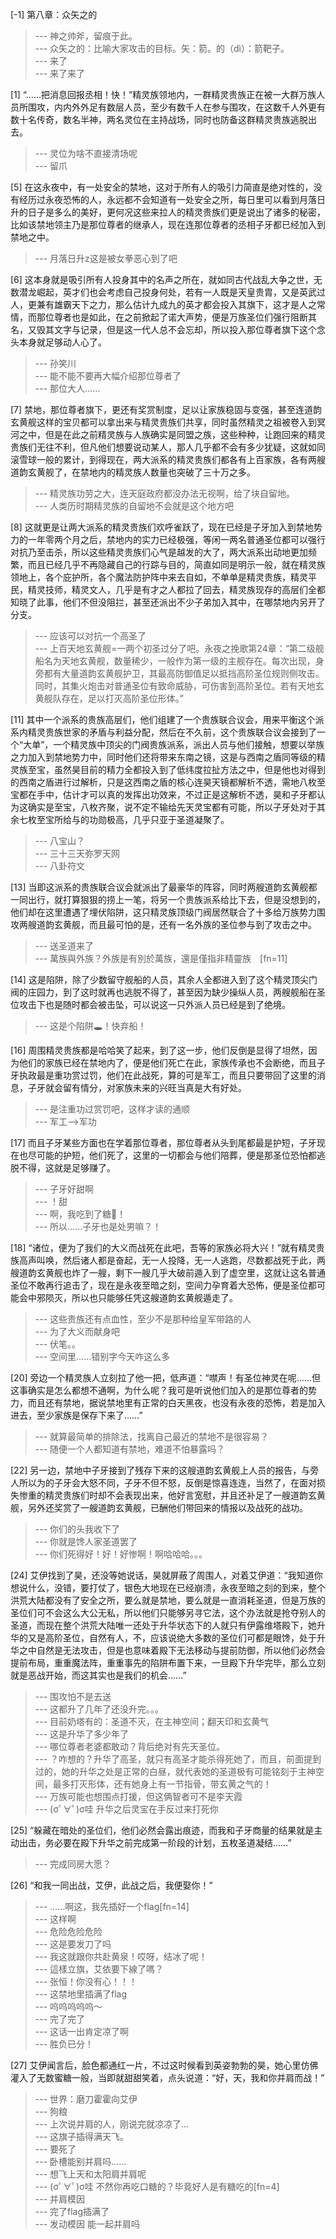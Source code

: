 
[-1] 第八章：众矢之的
>--- 神之帅斧，留痕于此。<br>
>--- 众矢之的：比喻大家攻击的目标。矢：箭。的（dì）：箭靶子。<br>
>--- 来了<br>
>--- 来了来了<br>

[1] “……把消息回报丞相！快！”精灵族领地内，一群精灵贵族正在被一大群万族人员所围攻，内内外外足有数层人员，至少有数千人在参与围攻，在这数千人外更有数十名传奇，数名半神，两名灵位在主持战场，同时也防备这群精灵贵族逃脱出去。
>--- 灵位为啥不直接清场呢<br>
>--- 留爪<br>

[5] 在这永夜中，有一处安全的禁地，这对于所有人的吸引力简直是绝对性的，没有经历过永夜恐怖的人，永远都不会知道有一处安全之所，每日里可以看到月落日升的日子是多么的美好，更何况这些来拉人的精灵贵族们更是说出了诸多的秘密，比如该禁地领主乃是那位尊者的继承人，现在连那位尊者的丞相子牙都已经加入到禁地之中。
>--- 月落日升z这是被女拳恶心到了吧<br>

[6] 这本身就是吸引所有人投身其中的名声之所在，就如同古代战乱大争之世，无数潜龙崛起，英才们也会考虑自己投身何处，若有一人既是天皇贵胄，又是英武过人，更兼有雄霸天下之力，那么估计九成九的英才都会投入其旗下，这才是人之常情，而那位尊者也是如此，在之前掀起了诺大声势，便是万族圣位们强行阻断其名，又毁其文字与记录，但是这一代人总不会忘却，所以投入那位尊者旗下这个念头本身就足够动人心了。
>--- 孙笑川<br>
>--- 能不能不要再大幅介绍那位尊者了<br>
>--- 那位大人……<br>

[7] 禁地，那位尊者旗下，更还有奖赏制度，足以让家族稳固与变强，甚至连道韵玄黄舰这样的宝贝都可以拿出来与精灵贵族们共享，同时虽然精灵之祖被卷入到冥河之中，但是在此之前精灵族与人族确实是同盟之族，这些种种，让跑回来的精灵贵族们无往不利，但凡他们想要说动某人，那人几乎都不会有多少犹疑，这就如同滚雪球一般的累计，到得现在，两大派系的精灵贵族们都各有上百家族，各有两艘道韵玄黄舰了，在禁地内的精灵族人数量也突破了三十万之多。
>--- 精灵族功劳之大，连天庭政府都没办法无视啊，给了块自留地。<br>
>--- 人类历时期精灵族的自留地不会就是这个地方吧<br>

[8] 这就更是让两大派系的精灵贵族们欢呼雀跃了，现在已经是子牙加入到禁地势力的一年零两个月之后，禁地内的实力已经极强，等闲一两名普通圣位都可以强行对抗乃至击杀，所以这些精灵贵族们心气是越发的大了，两大派系出动地更加频繁，而且已经几乎不再隐藏自己的行踪与目的，简直如同是明示一般，就在精灵族领地上，各个庇护所，各个魔法防护阵中来去自如，不单单是精灵贵族，精灵平民，精灵技师，精灵文人，几乎是有才之人都拉了回去，精灵族现存的高层们全都知晓了此事，他们不但没阻拦，甚至还派出不少子弟加入其中，在哪禁地内另开了分支。
>--- 应该可以对抗一个高圣了<br>
>--- 上百天地玄黄舰=一两个初圣过分了吧。永夜之挽歌第24章：“第二级舰船名为天地玄黄舰，数量稀少，一般作为第一级的主舰存在。每次出现，身旁都有大量道韵玄黄舰护卫，其最高防御值足以抵挡高阶圣位规则侧攻击。同时，其集火炮击对普通圣位有致命威胁，可伤害到高阶圣位。若有天地玄黄舰队存在，足以打灭高阶圣位形体。”<br>

[11] 其中一个派系的贵族高层们，他们组建了一个贵族联合议会，用来平衡这个派系内精灵贵族世家的矛盾与利益分配，然后在不久前，这个贵族联合议会接到了一个“大单”，一个精灵族中顶尖的门阀贵族派系，派出人员与他们接触，想要以举族之力加入到禁地势力中，同时他们还将带来东南之镜，这是与西南之盾同等级的精灵族至宝，虽然昊目前的精力全都投入到了低纬度拉扯方法之中，但是他也对得到的西南之盾进行过解析，只是这西南之盾的核心连昊天镜都解析不透，需地八枚至宝都在手中，估计才可以真的发挥出功效来，不过正是这解析不透，昊和子牙都认为这确实是至宝，八枚齐聚，说不定不输给先天灵宝都有可能，所以子牙处对于其余七枚至宝所给与的功勋极高，几乎只亚于圣道凝聚了。
>--- 八宝山？<br>
>--- 三十三天弥罗天网<br>
>--- 八卦符文<br>

[13] 当即这派系的贵族联合议会就派出了最豪华的阵容，同时两艘道韵玄黄舰都一同出行，就打算狠狠的捞上一笔，将另一个贵族派系给比下去，但是没想到的，他们却在这里遭遇了埋伏陷阱，这只精灵族顶级门阀居然联合了十多给万族势力围攻两艘道韵玄黄舰，而且最可怕的是，还有一名外族的圣位参与到了攻击之中。
>--- 送圣道来了<br>
>--- 萬族與外族？外族是有別於萬族，還是僅指非精靈族　[fn=11]<br>

[14] 这是陷阱，除了少数留守舰船的人员，其余人全都进入到了这个精灵顶尖门阀的庄园力，到了这时就再也逃脱不得了，甚至因为缺少操纵人员，两艘舰船在圣位攻击下也是随时都会被击坠，可以说这一只外派人员已经是到了绝境。
>--- 这是个陷阱🕳️！快弃船！<br>

[16] 周围精灵贵族都是哈哈笑了起来，到了这一步，他们反倒是显得了坦然，因为他们的家族已经在禁地内了，便是他们死亡在此，家族传承也不会断绝，而且子牙执政最是重功赏过罚，他们在此战死，算的可是军工，而且只要带回了这里的消息，子牙就会留有情分，对家族未来的兴旺当真是大有好处。
>--- 是注重功过赏罚吧，这样才读的通顺<br>
>--- 军工——>军功<br>

[17] 而且子牙某些方面也在学着那位尊者，那位尊者从头到尾都最是护短，子牙现在也尽可能的护短，他们死了，这里的一切都会与他们陪葬，便是那圣位恐怕都逃脱不得，这就是足够赚了。
>--- 子牙好甜啊<br>
>--- ！甜<br>
>--- 啊，我吃到了糖🍭！<br>
>--- 所以……子牙也是处男嘛？！<br>

[18] “诸位，便为了我们的大义而战死在此吧，吾等的家族必将大兴！”就有精灵贵族高声叫唤，然后诸人都是奋起，无一人投降，无一人逃跑，尽数都战死于此，两艘道韵玄黄舰也炸了一艘，剩下一艘几乎大破前遁入到了虚空里，这就让这名普通圣位不敢再行追击了，现在是永夜至暗之刻，空间力孕育着大恐怖，便是圣位都可能会中邪陨灭，所以也只能够任凭这艘道韵玄黄舰遁走了。
>--- 这些贵族还有点血性，至少不是那种给皇军带路的人<br>
>--- 为了大义而献身吧<br>
>--- 伏笔。。<br>
>--- 空间里……错别字今天咋这么多<br>

[20] 旁边一个精灵族人立刻拉了他一把，低声道：“噤声！有圣位神灵在呢……但这事确实是怎么都想不通啊，为什么呢？我可是听说他们加入的是那位尊者的势力，而且还有禁地，据说禁地里有正常的白天黑夜，也没有永夜的恐怖，若是加入进去，至少家族是保存下来了……”
>--- 就算最简单的排除法，找离自己最近的禁地不是很容易？<br>
>--- 随便一个人都知道有禁地，难道不怕暴露吗？<br>

[22] 另一边，禁地中子牙接到了残存下来的这艘道韵玄黄舰上人员的报告，与旁人所以为的子牙会大怒不同，子牙不但不怒，反倒是惊喜连连，当然了，在面对损失惨重的精灵贵族们时却不会表现出来，他好言宽慰，并且还补足了一艘道韵玄黄舰，另外还奖赏了一艘道韵玄黄舰，已酬他们带回来的情报以及战死的战功。
>--- 你们的头我收下了<br>
>--- 你就是馋人家圣道罢了<br>
>--- 你们死得好！好！好惨啊！啊哈哈哈。。。<br>

[24] 艾伊找到了昊，还没等她说话，昊就屏蔽了周围人，对着艾伊道：“我知道你想说什么，没错，要打仗了，银色大地现在已经崩溃，永夜至暗之刻的到来，整个洪荒大陆都没有了安全之所，要么就是禁地，要么就是一直消耗圣道，但是万族的圣位们可不会这么大公无私，所以他们只能够另寻它法，这个办法就是抢夺别人的圣道，而现在整个洪荒大陆唯一还处于升华状态下的人就只有伊露维塔殿下，她升华的又是高阶圣位，自然有人，不，应该说绝大多数的圣位们可都是眼馋，处于升华之中自然是无法攻击，但是也意味着殿下无法移动与提前防御，所以他们必然会提前布局，重重魔法阵，重重事先的陷阱布置下来，一旦殿下升华完毕，那么立刻就是恶战开始，而这其实也是我们的机会……”
>--- 围攻怕不是去送<br>
>--- 这都升了几年了还没升完。。。<br>
>--- 目前奶塔有的：圣道不灭，在主神空间；翻天印和玄黄气<br>
>--- 这是升华了多少年了<br>
>--- 哪位尊者老婆都敢动？背后绝对有先天圣位。<br>
>--- ？咋想的？升华了高圣，就只有高圣才能杀得死她了，而且，前面提到过的，她的升华之处是正常的白昼，就代表她的圣道极有可能铭刻于主神空间，最多打灭形体，还有她身上有一节指骨，带玄黄之气的！<br>
>--- 万族可能也想围点打援，但这俩智者可不是李天霞<br>
>--- (σﾟ∀ﾟ)σ哇 升华之后灵宝在手反过来打死你<br>

[25] “躲藏在暗处的圣位们，他们必然会露出痕迹，而我和子牙商量的结果就是主动出击，务必要在殿下升华之前完成第一阶段的计划，五枚圣道凝结……”
>--- 完成同房大愿？<br>

[26] “和我一同出战，艾伊，此战之后，我便娶你！”
>--- ……啊这，我先插好一个flag[fn=14]<br>
>--- 这样啊<br>
>--- 危险危险危险<br>
>--- 这是要发刀了吗<br>
>--- 我这就跟你共赴黄泉！哎呀，结冰了呢！<br>
>--- 這樣立旗，艾依要下線了嗎？<br>
>--- 张恒！你没有心！！！<br>
>--- 这禁地里插满了flag<br>
>--- 呜呜呜呜呜～<br>
>--- 完了完了<br>
>--- 这话一出肯定凉了啊<br>
>--- 胜负已分！<br>

[27] 艾伊闻言后，脸色都通红一片，不过这时候看到英姿勃勃的昊，她心里仿佛灌入了无数蜜糖一般，当即就甜甜笑着，点头说道：“好，天，我和你并肩而战！”
>--- 世界：磨刀霍霍向艾伊<br>
>--- 狗粮<br>
>--- 上次说并肩的人，刚说完就凉凉了...<br>
>--- 这旗子插得满天飞。<br>
>--- 要死了<br>
>--- 卧槽能别并肩吗……<br>
>--- 想飞上天和太阳肩并肩呢<br>
>--- (σﾟ∀ﾟ)σ哇 不然你再吃口糖的？毕竟好人是有糖吃的[fn=4]<br>
>--- 并肩模因<br>
>--- 完了flag插满了<br>
>--- 发动模因   能一起并肩吗<br>
